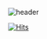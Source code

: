 ![header](https://capsule-render.vercel.app/api?type=waving&color=gradient&customColorList=1&height=160&text=Seohyun's%20Github%20Profile&fontSize=30&fontColor=FAFAFA&fontAlign=75&fontAlignY=40)


[![Hits](https://hits.seeyoufarm.com/api/count/incr/badge.svg?url=https%3A%2F%2Fgithub.com%2Fseohyun1119&count_bg=%23F7CAC9&title_bg=%2392A8D1&icon=github.svg&icon_color=%23E7E7E7&title=hits&edge_flat=false)](https://hits.seeyoufarm.com)
